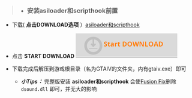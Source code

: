 >- ### 安装asiloader和scripthook前置

 - 下载( **点击DOWNLOAD选项** ）[asiloader和scripthook](https://www.gtainside.com/en/gta4/mods/161408-2020-complete-edition-asi-loader-scripthook/)
  
 - 点击 **START DOWNLOAD** ![输入图片说明](../../%E5%B1%8F%E5%B9%95%E6%88%AA%E5%9B%BE%202022-09-10%20150729.png)
 
 - 下载完成后解压到游戏根目录（名为GTAIV的文件夹，内有gtaiv.exe）即可
      -  **_小Tips：_** 完整版安装 **asiloader和scripthook** 会使[Fusion Fix](https://wwi.lanzoup.com/b07xe74sj)删除  `dsound.dll` 即可，并无大的影响